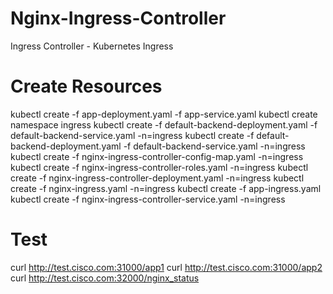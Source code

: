 # Nginx-Ingress-Controller
Ingress Controller - Kubernetes Ingress


# Create Resources

kubectl create -f app-deployment.yaml -f app-service.yaml
kubectl create namespace ingress
kubectl create -f default-backend-deployment.yaml -f default-backend-service.yaml -n=ingress
kubectl create -f default-backend-deployment.yaml -f default-backend-service.yaml -n=ingress
kubectl create -f nginx-ingress-controller-config-map.yaml -n=ingress
kubectl create -f nginx-ingress-controller-roles.yaml -n=ingress
kubectl create -f nginx-ingress-controller-deployment.yaml -n=ingress
kubectl create -f nginx-ingress.yaml -n=ingress
kubectl create -f app-ingress.yaml
kubectl create -f nginx-ingress-controller-service.yaml -n=ingress

# Test

curl http://test.cisco.com:31000/app1
curl http://test.cisco.com:31000/app2
curl http://test.cisco.com:32000/nginx_status
